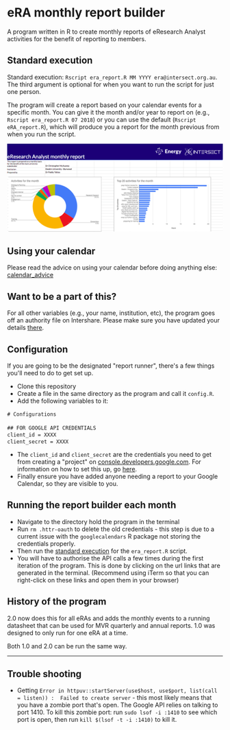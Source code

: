 # eRA monthly report builder

A program written in R to create monthly reports of eResearch Analyst activities for the benefit of reporting to members. 

## Standard execution
Standard execution: `Rscript era_report.R MM YYYY era@intersect.org.au`. The third argument is optional for when you want to run the script for just one person. 

The program will create a report based on your calendar events for a specific month. You can give it the month and/or year to report on (e.g., `Rscript era_report.R 07 2018`) or you can use the default (`Rscript eRA_report.R`), which will produce you a report for the month previous from when you run the script.

![report_example](img/report_example.png)


## Using your calendar
Please read the advice on using your calendar before doing anything else: [calendar_advice](https://github.com/paddytobias/era_report/blob/master/calendar_advice.md)

## Want to be a part of this?
For all other variables (e.g., your name, institution, etc), the program goes off an authority file on Intershare. Please make sure you have updated your details [there](https://docs.google.com/spreadsheets/d/1G2YadcphdT1xkf6VJLiF-zvaLYd3a113avNJCMsB930/edit?usp=sharing).

## Configuration
If you are going to be the designated "report runner", there's a few things you'll need to do to get set up. 

* Clone this repository
* Create a file in the same directory as the program and call it `config.R`. 
* Add the following variables to it:
```
# Configurations

## FOR GOOGLE API CREDENTIALS
client_id = XXXX
client_secret = XXXX
```
* The `client_id` and `client_secret` are the credentials you need to get from creating a "project" on [console.developers.google.com](console.developers.google.com). For information on how to set this up, go [here](README_1.0.md#config-file). 
* Finally ensure you have added anyone needing a report to your Google Calendar, so they are visible to you. 

## Running the report builder each month
* Navigate to the directory hold the program in the terminal
* Run `rm .httr-oauth` to delete the old credentials - this step is due to a current issue with the `googlecalendars` R package not storing the credentials properly. 
* Then run the [standard execution](#standard-execution) for the `era_report.R` script.
* You will have to authorise the API calls a few times during the first iteration of the program. This is done by clicking on the url links that are generated in the terminal. (Recommend using iTerm so that you can right-click on these links and open them in your browser)

## History of the program
2.0 now does this for all eRAs and adds the monthly events to a running datasheet that can be used for MVR quarterly and annual reports. 1.0 was designed to only run for one eRA at a time. 

Both 1.0 and 2.0 can be run the same way. 


---

## Trouble shooting
* Getting ```Error in httpuv::startServer(use$host, use$port, list(call = listen)) : 
Failed to create server``` - this most likely means that you have a zombie port that's open. The Google API relies on talking to port 1410. To kill this zombie port: run `sudo lsof -i :1410` to see which port is open, then run `kill $(lsof -t -i :1410)` to kill it. 
